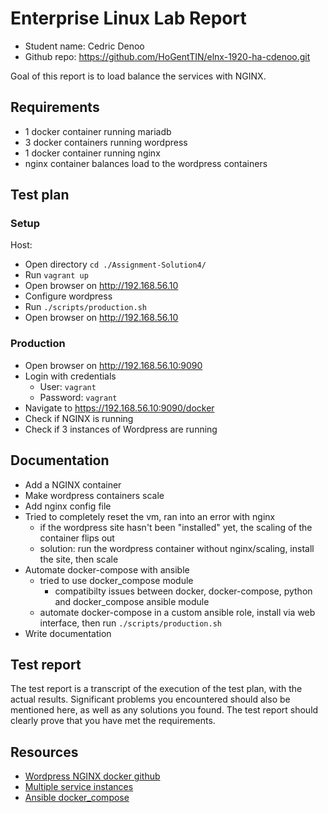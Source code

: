 # Enterprise Linux Lab Report

- Student name: Cedric Denoo
- Github repo: <https://github.com/HoGentTIN/elnx-1920-ha-cdenoo.git>

Goal of this report is to load balance the services with NGINX.

## Requirements

- 1 docker container running mariadb
- 3 docker containers running wordpress
- 1 docker container running nginx
- nginx container balances load to the wordpress containers

## Test plan

### Setup
Host:
- Open directory `cd ./Assignment-Solution4/`
- Run `vagrant up`
- Open browser on http://192.168.56.10
- Configure wordpress
- Run `./scripts/production.sh`
- Open browser on http://192.168.56.10

### Production
- Open browser on http://192.168.56.10:9090
- Login with credentials
  - User: `vagrant`
  - Password: `vagrant`
- Navigate to https://192.168.56.10:9090/docker
- Check if NGINX is running
- Check if 3 instances of Wordpress are running

## Documentation

- Add a NGINX container
- Make wordpress containers scale
- Add nginx config file
- Tried to completely reset the vm, ran into an error with nginx
  - if the wordpress site hasn't been "installed" yet, the scaling of the container flips out
  - solution: run the wordpress container without nginx/scaling, install the site, then scale
- Automate docker-compose with ansible
  - tried to use docker_compose module
    - compatibilty issues between docker, docker-compose, python and docker_compose ansible module
  - automate docker-compose in a custom ansible role, install via web interface, then run `./scripts/production.sh`
- Write documentation

## Test report

The test report is a transcript of the execution of the test plan, with the actual results. Significant problems you encountered should also be mentioned here, as well as any solutions you found. The test report should clearly prove that you have met the requirements.

## Resources

- [Wordpress NGINX docker github](https://github.com/mjstealey/wordpress-nginx-docker)
- [Multiple service instances](https://pspdfkit.com/blog/2018/how-to-use-docker-compose-to-run-multiple-instances-of-a-service-in-development/)
- [Ansible docker_compose](https://docs.ansible.com/ansible/latest/modules/docker_compose_module.html?highlight=docker)